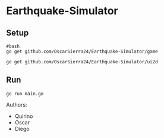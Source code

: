 # Earthquake-Simulator

## Setup

    #bash
    go get github.com/OscarSierra24/Earthquake-Simulator/game

    go get github.com/OscarSierra24/Earthquake-Simulator/ui2d

## Run

    go run main.go


Authors:

- Quirino
- Oscar
- Diego